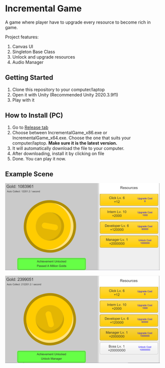 ﻿# Incremental Game

A game where player have to upgrade every resource to become rich in game. 

Project features:
1. Canvas UI
1. Singleton Base Class
1. Unlock and upgrade resources
1. Audio Manager

## Getting Started
1. Clone this repository to your computer/laptop
1. Open it with Unity (Recommended Unity 2020.3.9f1)
1. Play with it

## How to Install (PC)
1. Go to [Release tab](https://github.com/alfianAH/incremental-game/releases)
1. Choose between IncrementalGame_x86.exe or IncrementalGame_x64.exe. Choose the one that suits your computer/laptop. **Make sure it is the latest version.**
1. It will automatically download the file to your computer.
1. After downloading, install it by clicking on file
1. Done. You can play it now.


## Example Scene

![Example1](Images/example1.PNG)

![Example1](Images/example2.PNG)